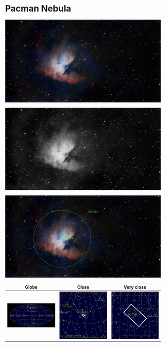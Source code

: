 # Pacman Nebula
![IMG](../Imaging//Original/Pacman_Nebula.jpg)



![IMG](../Imaging//Grayscale/Pacman_Nebula.jpg)

![IMG](../Imaging//Annotated/Pacman_Nebula_Annotated.jpg)

| Globe | Close | Very close |
| ----- | ----- | ----- |
|![IMG](../Imaging//Annotated/Pacman_Nebula_Globe.jpg) |![IMG](../Imaging//Annotated/Pacman_Nebula_Close.jpg) |![IMG](../Imaging//Annotated/Pacman_Nebula_Closer.jpg) |